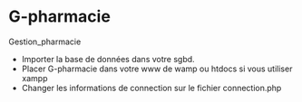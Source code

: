 # G-pharmacie
Gestion_pharmacie
* Importer la base de données dans votre sgbd.
* Placer G-pharmacie dans votre www de wamp ou htdocs si vous utiliser xampp
* Changer les informations de connection sur le fichier connection.php
